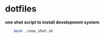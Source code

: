 # dotfiles #

**one shot script to install development system**

```bash
    bash ./one_shot.sh
```
